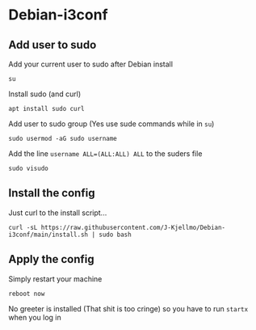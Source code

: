# Debian-i3conf

## Add user to sudo
Add your current user to sudo after Debian install
```
su
```
Install sudo (and curl)
```
apt install sudo curl
```
Add user to sudo group (Yes use sude commands while in `su`)
```
sudo usermod -aG sudo username
```
Add the line `username ALL=(ALL:ALL) ALL` to the suders file
```
sudo visudo
```

## Install the config

Just curl to the install script...
```
curl -sL https://raw.githubusercontent.com/J-Kjellmo/Debian-i3conf/main/install.sh | sudo bash
```

## Apply the config

Simply restart your machine
```
reboot now
```
No greeter is installed (That shit is too cringe) so you have to run `startx` when you log in
